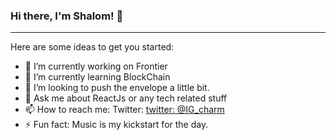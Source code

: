 ### Hi there, I'm Shalom! 👋
___
Here are some ideas to get you started:

- 🔭 I’m currently working on Frontier
- 🌱 I’m currently learning BlockChain
- 👯 I’m looking to push the envelope a little bit.
- 💬 Ask me about ReactJs or any tech related stuff
- 📫 How to reach me: Twitter: [twitter: @IG_charm](https://twitter.com/IG_Charm) 
- ⚡ Fun fact: Music is my kickstart for the day.
